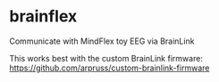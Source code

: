brainflex
=========

Communicate with MindFlex toy EEG via BrainLink

This works best with the custom BrainLink firmware:
https://github.com/arpruss/custom-brainlink-firmware